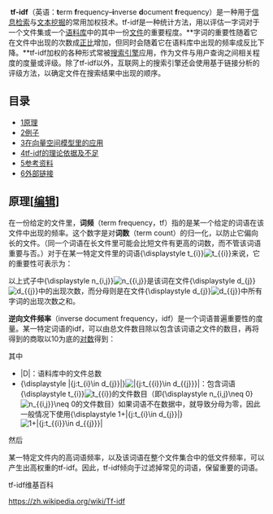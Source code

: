 ​		**tf-idf**（英语：**t**erm **f**requency–**i**nverse **d**ocument **f**requency）是一种用于[信息检索](https://zh.wikipedia.org/wiki/資訊檢索)与[文本挖掘](https://zh.wikipedia.org/wiki/文本挖掘)的常用加权技术。tf-idf是一种统计方法，用以评估一字词对于一个文件集或一个[语料库](https://zh.wikipedia.org/wiki/語料庫)中的其中一份[文件](https://zh.wikipedia.org/wiki/文件)的重要程度。**字词的重要性随着它在文件中出现的次数成[正比](https://zh.wikipedia.org/wiki/正比)增加，但同时会随着它在语料库中出现的频率成反比下降。**tf-idf加权的各种形式常被[搜索引擎](https://zh.wikipedia.org/wiki/搜索引擎)应用，作为文件与用户查询之间相关程度的度量或评级。除了tf-idf以外，互联网上的搜索引擎还会使用基于链接分析的评级方法，以确定文件在搜索结果中出现的顺序。

## 目录



- [1原理](https://zh.wikipedia.org/wiki/Tf-idf#原理)
- [2例子](https://zh.wikipedia.org/wiki/Tf-idf#例子)
- [3在向量空间模型里的应用](https://zh.wikipedia.org/wiki/Tf-idf#在向量空間模型裡的應用)
- [4tf-idf的理论依据及不足](https://zh.wikipedia.org/wiki/Tf-idf#tf-idf的理论依据及不足)
- [5参考资料](https://zh.wikipedia.org/wiki/Tf-idf#參考資料)
- [6外部链接](https://zh.wikipedia.org/wiki/Tf-idf#外部連結)

## 原理[[编辑](https://zh.wikipedia.org/w/index.php?title=Tf-idf&action=edit&section=1)]

在一份给定的文件里，**词频**（term frequency，tf）指的是某一个给定的词语在该文件中出现的频率。这个数字是对**词数**（term count）的归一化，以防止它偏向长的文件。（同一个词语在长文件里可能会比短文件有更高的词数，而不管该词语重要与否。）对于在某一特定文件里的词语{\displaystyle t_{i}}![t_{{i}}](https://wikimedia.org/api/rest_v1/media/math/render/svg/8b61e3d4d909be4a19c9a554a301684232f59e5a)来说，它的重要性可表示为：



以上式子中{\displaystyle n_{i,j}}![n_{{i,j}}](https://wikimedia.org/api/rest_v1/media/math/render/svg/292ee1f4999efc9a7938840c62ea763f9489ddd7)是该词在文件{\displaystyle d_{j}}![d_{{j}}](https://wikimedia.org/api/rest_v1/media/math/render/svg/3fa3426b07cfa37c76382ddbecfb4c880889657f)中的出现次数，而分母则是在文件{\displaystyle d_{j}}![d_{{j}}](https://wikimedia.org/api/rest_v1/media/math/render/svg/3fa3426b07cfa37c76382ddbecfb4c880889657f)中所有字词的出现次数之和。

**逆向文件频率**（inverse document frequency，idf）是一个词语普遍重要性的度量。某一特定词语的idf，可以由总文件数目除以包含该词语之文件的数目，再将得到的商取以10为底的[对数](https://zh.wikipedia.org/wiki/對數)得到：



其中

- |D|：语料库中的文件总数
- {\displaystyle |\{j:t_{i}\in d_{j}\}|}![|\{j:t_{{i}}\in d_{{j}}\}|](https://wikimedia.org/api/rest_v1/media/math/render/svg/84bc20901276fa6a1c4c679205c5771d608553b2)：包含词语{\displaystyle t_{i}}![t_{{i}}](https://wikimedia.org/api/rest_v1/media/math/render/svg/8b61e3d4d909be4a19c9a554a301684232f59e5a)的文件数目（即{\displaystyle n_{i,j}\neq 0}![n_{{i,j}}\neq 0](https://wikimedia.org/api/rest_v1/media/math/render/svg/466698d7cd0e5e8a1ed60f6570a45dd8686f5c64)的文件数目）如果词语不在数据中，就导致分母为零，因此一般情况下使用{\displaystyle 1+|\{j:t_{i}\in d_{j}\}|}![1+|\{j:t_{{i}}\in d_{{j}}\}|](https://wikimedia.org/api/rest_v1/media/math/render/svg/7686335bc9835f6f3c5fb6403e9857bc7f0aa7e7)

然后



某一特定文件内的高词语频率，以及该词语在整个文件集合中的低文件频率，可以产生出高权重的tf-idf。因此，tf-idf倾向于过滤掉常见的词语，保留重要的词语。



tf-idf维基百科

https://zh.wikipedia.org/wiki/Tf-idf

